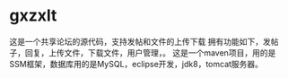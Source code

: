 # gxzxlt
这是一个共享论坛的源代码，支持发帖和文件的上传下载
拥有功能如下，发帖子，回复，上传文件，下载文件，用户管理，。
这是一个maven项目，用的是SSM框架，数据库用的是MySQL，eclipse开发，jdk8，tomcat服务器。
